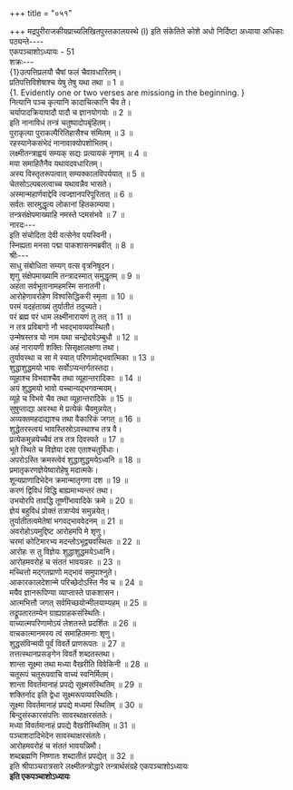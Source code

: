+++
title = "०५१"

+++
मद्रपुरीराजकीयप्राच्यलिखितपुस्तकालयस्थे (I) इति संकेतिते कोशे अधो निर्दिष्टा अध्याया अधिकाः पठ्यन्ते----  
एकपञ्चाशोऽध्यायः - 51  
शक्रः---  
{1}उत्पत्तिप्रलयौ चैषां फलं चैवावधारितम्।  
प्रतिपत्तिविशेषाश्च येषु तेषु यथा तथा ॥ 1 ॥  
{1. Evidently one or two verses are missiong in the beginning. }  
नित्यानि पञ्च कृत्यानि कादाचित्कानि चैव ते।  
चर्यापादक्रियापादौ पादौ च ज्ञानयोगयोः ॥ 2 ॥  
इति नानाविधं तन्त्रं चतुष्पादोपबृंहितम्।  
पुराकृत्या पुराकल्पैरितिहासैश्च संमितम् ॥ 3 ॥  
रहस्यानेकसंभेदं नानावाक्योपशोभितम्।  
लक्ष्मीतन्त्राह्वयं सम्यक् सद्यः प्रत्यायकं नृणाम् ॥ 4 ॥  
मया समाहितैनैव यथावदवधारितम्।  
अस्य विस्तृतरूपत्वात् सम्यक्कालविपर्ययात् ॥ 5 ॥  
चेतसोऽल्पबलत्वाच्च यथावन्नैव भासते।  
अस्मान्महार्णवाद्देवि त्वज्ज्ञानपरिपूरितात् ॥ 6 ॥  
सर्वतः सारमुद्धृत्य लोकानां हितकाम्यया।  
तन्त्रसंक्षेपमाख्याहि नमस्ते प्दमसंभवे ॥ 7 ॥  
नारदः---  
इति संचोदिता देवी वत्सेनेव पयस्विनी।  
स्निह्यता मनसा पद्मा पाकशासनमब्रवीत् ॥ 8 ॥  
श्रीः---  
साधु संबोधिता सम्यग् वत्स वृत्रनिषूदन।  
शृणु संक्षेपमाख्यामि तन्त्रादस्मात् समुद्धृतम् ॥ 9 ॥  
अहंता सर्वभूतानामहमस्मि सनातनी।  
आरोहेणावरोहेण विश्वसिद्धिकरी स्मृता ॥ 10 ॥  
परमं यदहंताख्यं तुर्यातीतं तदुच्यते।  
परं ब्रह्म परं धाम लक्ष्मीनारायणं तु तत् ॥ 11 ॥  
न तत्र प्रविबागो नौ भवद्भावव्यवस्थितौ।  
उन्मेषस्तत्र यो नाम यथा चन्द्रोदयेऽम्बुधौ ॥ 12 ॥  
अहं नारायणी शक्तिः सिसृक्षालक्षणा तथा।  
तुर्यावस्था च सा मे स्यात् परिणामोद्भवात्मिका ॥ 13 ॥  
शुद्धाशुद्धमयो भावः सर्वोऽप्यन्तर्गतस्तदा।  
व्यूहाश्च विभवाश्चैव तथा व्यूहान्तरादिकाः ॥ 14 ॥  
अयं शुद्धमयो भावो यच्चान्यद्भगवन्मयम्।  
व्यूहे च विभवे चैव तथा व्यूहान्तरादिके ॥ 15 ॥  
सुषुप्ताद्या अवस्था मे प्रत्येकं चैवमुन्नयेत्।  
अव्यक्तमहदाद्याश्च तथा वैकारिकं जगत् ॥ 16 ॥  
शुद्धेतरस्त्वयं भावस्तिस्रोऽवस्थाश्च तत्र वै।  
प्रत्येकमुन्नयेच्चैवं तत्र तत्र दिवस्पते ॥ 17 ॥  
भूते स्थिते च विज्ञेया दसा एताश्चतुर्विधाः।  
अपरोऽस्ति क्रमस्त्वेवं शुद्धाशुद्धमयेऽध्वनि ॥ 18 ॥  
प्रमातृकरणज्ञेयेष्वारोहेषु मदात्मके।  
शून्यप्राणादिभेदेन क्रमान्मातृगणा दश ॥ 19 ॥  
करणं द्विविधं विद्धि बाह्यमाभ्यन्तरं तथा।  
उभयोरपि तावद्धि तूष्णींभावादिके क्रमे ॥ 20 ॥  
ज्ञेयं बहुविधं प्रोक्तं तत्राप्येवं समुन्नयेत्।  
तुर्यातीतत्वमेतेषां भगवद्भाववेदनम् ॥ 21 ॥  
अवरोहोऽयमुद्दिष्ट आरोहमपि मे शृणु।  
चरमां कोटिमारभ्य मदन्तोऽभूद्व्यवस्थितः ॥ 22 ॥  
आरोहः स तु विज्ञेयः शुद्धाशुद्धमयेऽध्वनि।  
आरोहमवरोहं च संततं भावयन्नरः ॥ 23 ॥  
मच्चित्तो मद्गतप्राणो मद्भावं समुपाश्नुते।  
आकारकालदेशान्मे परिच्छेदोऽस्ति नैव च ॥ 24 ॥  
मयैव ज्ञानरूपिण्या व्याप्तास्ते पाकशासन।  
आत्मभित्तौ जगत् सर्वमिच्छयोन्मीलयाम्यहम् ॥ 25 ॥  
तद्रूपतारतम्येन ग्राह्यग्राहकसंस्थितिः।  
वाच्यात्मपरिणामोऽयं लेशतस्ते प्रदर्शितः ॥ 26 ॥  
वाचकात्मानमस्य त्वं समाहितमनाः शृणु।  
शुद्धसंविन्मयी पूर्वं विवर्ते प्राणरूपतः ॥ 27 ॥  
तत्तत्स्थानप्रसङ्गेन विवर्ते शब्दतस्तथा।  
शान्ता सूक्ष्मा तथा मध्या वैखरीति विवेकिनी ॥ 28 ॥  
चतूरूपं चतूरूपवाचि वाच्यं स्वनिर्मितम्।  
शान्ता विवर्तमानाहं प्रपद्ये सूक्ष्मसंस्थितिम् ॥ 29 ॥  
शक्तिर्नाद इति द्वेधा सूक्ष्मरूपव्यवस्थितिः।  
सूक्ष्मा विवर्तमानाहं प्रपद्ये मध्यमां स्थितिम् ॥ 30 ॥  
बिन्दुसंस्कारसंपत्तिः सावस्थाक्षरसंततेः।  
मध्या विवर्तमानाहं प्रपद्ये वैखरीस्थितिम् ॥ 31 ॥  
पञ्चाशदादिभेदेन सावस्थाक्षरसंततेः।  
आरोहमवरोहं च संततं भावयन्निमौ।  
शब्दब्रह्मणि निष्णातः शब्दातीतं प्रपद्येत् ॥ 32 ॥  
इति श्रीपाञ्चरात्रसारे लक्ष्मीतन्त्रोद्धारे तन्त्रार्थसंग्रहे एकपञ्चाशोऽध्यायः  
********इति एकपञ्चाशोऽध्यायः********